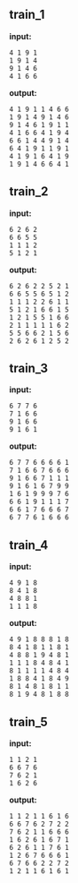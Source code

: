 
## train_1

**input:**
```
4 1 9 1
1 9 1 4
9 1 4 6
4 1 6 6
```


**output:**
```
4 1 9 1 1 4 6 6
1 9 1 4 9 1 4 6
9 1 4 6 1 9 1 1
4 1 6 6 4 1 9 4
6 6 1 4 4 9 1 4
6 4 1 9 1 1 9 1
4 1 9 1 6 4 1 9
1 9 1 4 6 6 4 1
```


## train_2

**input:**
```
6 2 6 2
6 6 5 5
1 1 1 2
5 1 2 1
```


**output:**
```
6 2 6 2 2 5 2 1
6 6 5 5 6 5 1 2
1 1 1 2 2 6 1 1
5 1 2 1 6 6 1 5
1 2 1 5 5 1 6 6
2 1 1 1 1 1 6 2
5 5 6 6 2 1 5 6
2 6 2 6 1 2 5 2
```


## train_3

**input:**
```
6 7 7 6
7 1 6 6
9 1 6 6
9 1 6 1
```


**output:**
```
6 7 7 6 6 6 6 1
7 1 6 6 7 6 6 6
9 1 6 6 7 1 1 1
9 1 6 1 6 7 9 9
1 6 1 9 9 9 7 6
6 6 1 9 1 1 1 7
6 6 1 7 6 6 6 7
6 7 7 6 1 6 6 6
```


## train_4

**input:**
```
4 9 1 8
8 4 1 8
4 8 8 1
1 1 1 8
```


**output:**
```
4 9 1 8 8 8 1 8
8 4 1 8 1 1 8 1
4 8 8 1 9 4 8 1
1 1 1 8 4 8 4 1
8 1 1 1 1 4 8 4
1 8 8 4 1 8 4 9
8 1 4 8 1 8 1 1
8 1 9 4 8 1 8 8
```


## train_5

**input:**
```
1 1 2 1
6 6 7 6
7 6 2 1
1 6 2 6
```


**output:**
```
1 1 2 1 1 6 1 6
6 6 7 6 2 7 2 2
7 6 2 1 1 6 6 6
1 6 2 6 1 6 7 1
6 2 6 1 1 7 6 1
1 2 6 7 6 6 6 1
6 7 6 6 2 2 7 2
1 2 1 1 6 1 6 1
```

